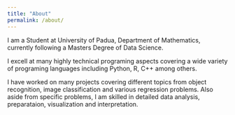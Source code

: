 ```yaml
---
title: "About"
permalink: /about/
---
```


I am a Student at University of Padua, Department of Mathematics, currently following a Masters Degree of Data Science.

I excell at many highly technical programing aspects covering a wide variety of programing languages including Python, R, C++ among others. 

I have worked on many projects covering different topics from object recognition, image classification and various regression problems. Also aside from specific problems, I am skilled in detailed data analysis, preparataion, visualization and interpretation.